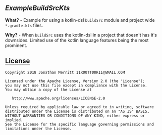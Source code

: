 ## *ExampleBuildSrcKts*

**What?** - Example for using a kotlin-dsl `buildSrc` module and project wide `*.gradle.kts` files.


**Why?** - When `buildSrc` uses the kotlin-dsl in a project that doesn't has it's downsides.
Limited use of the kotlin language features being the most prominent.



## [License][LICENSE]
    Copyright 2018 Jonathan Merritt 11R00TT00R11@GMAIL.COM

    Licensed under the Apache License, Version 2.0 (the "License");
    you may not use this file except in compliance with the License.
    You may obtain a copy of the License at

       http://www.apache.org/licenses/LICENSE-2.0

    Unless required by applicable law or agreed to in writing, software
    distributed under the License is distributed on an "AS IS" BASIS,
    WITHOUT WARRANTIES OR CONDITIONS OF ANY KIND, either express or implied.
    See the License for the specific language governing permissions and
    limitations under the License.

[LICENSE]: https://github.com/JonathanMerritt/ExampleBuildSrcKts/blob/master/LICENSE.txt
